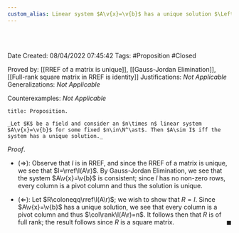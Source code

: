```yaml
---
custom_alias: Linear system $A\v{x}=\v{b}$ has a unique solution $\Leftrightarrow$ $A\sim I$
---
```


<br />
<br />

Date Created: 08/04/2022 07:45:42
Tags: #Proposition #Closed

Proved by: [[RREF of a matrix is unique]], [[Gauss-Jordan Elimination]], [[Full-rank square matrix in RREF is identity]]
Justifications: _Not Applicable_
Generalizations: _Not Applicable_

Counterexamples: _Not Applicable_

``` ad-Proposition
title: Proposition.

_Let $K$ be a field and consider an $n\times n$ linear system $A\v{x}=\v{b}$ for some fixed $n\in\N^\ast$. Then $A\sim I$ iff the system has a unique solution._

```

_Proof_.
* ($\Rightarrow$): Observe that $I$ is in RREF, and since the RREF of a matrix is unique, we see that $I=\rref\l(A\r)$. By Gauss-Jordan Elimination, we see that the system $A\v{x}=\v{b}$ is consistent; since $I$ has no non-zero rows, every column is a pivot column and thus the solution is unique.

* ($\Leftarrow$): Let $R\coloneqq\rref\l(A\r)$; we wish to show that $R=I$. Since $A\v{x}=\v{b}$ has a unique solution, we see that every column is a pivot column and thus $\col\rank\l(A\r)=n$. It follows then that $R$ is of full rank; the result follows since $R$ is a square matrix.<span style="float:right;">$\blacksquare$</span>
